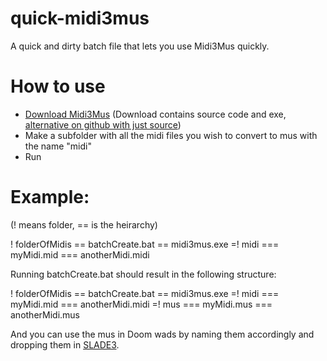 # quick-midi3mus
A quick and dirty batch file that lets you use Midi3Mus quickly.

# How to use
- [Download Midi3Mus](http://www.mediafire.com/?5lifrcfcgp339oz) (Download contains source code and exe, [alternative on github with just source](https://github.com/samboy/ObHack/tree/master/midi3mus))
- Make a subfolder with all the midi files you wish to convert to mus with the name "midi"
- Run

# Example:
(! means folder, == is the heirarchy)

! folderOfMidis
== batchCreate.bat
== midi3mus.exe
=! midi
=== myMidi.mid
=== anotherMidi.midi

Running batchCreate.bat should result in the following structure:

! folderOfMidis
== batchCreate.bat
== midi3mus.exe
=! midi
=== myMidi.mid
=== anotherMidi.midi
=! mus
=== myMidi.mus
=== anotherMidi.mus

And you can use the mus in Doom wads by naming them accordingly and dropping them in [SLADE3](https://github.com/sirjuddington/SLADE).
